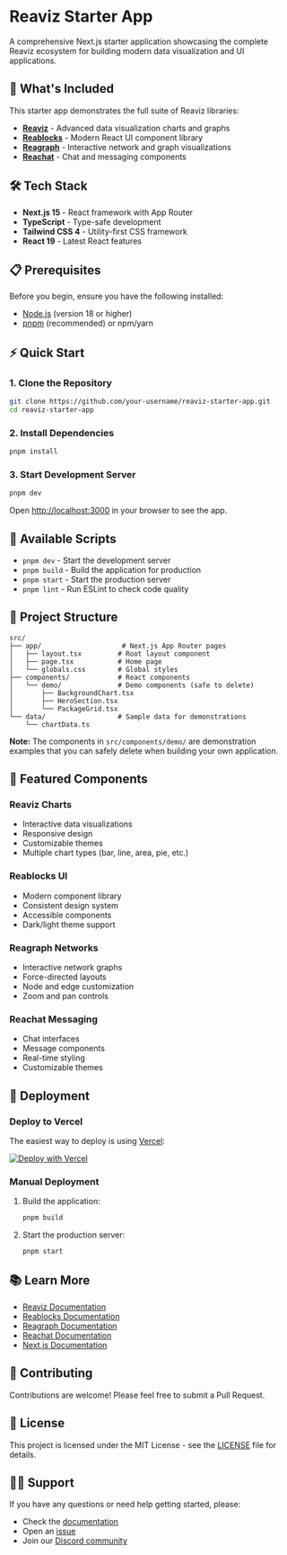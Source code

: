 # Reaviz Starter App

A comprehensive Next.js starter application showcasing the complete Reaviz ecosystem for building modern data visualization and UI applications.

## 🚀 What's Included

This starter app demonstrates the full suite of Reaviz libraries:

- **[Reaviz](https://github.com/reaviz/reaviz)** - Advanced data visualization charts and graphs
- **[Reablocks](https://github.com/reaviz/reablocks)** - Modern React UI component library
- **[Reagraph](https://github.com/reaviz/reagraph)** - Interactive network and graph visualizations
- **[Reachat](https://github.com/reaviz/reachat)** - Chat and messaging components

## 🛠️ Tech Stack

- **Next.js 15** - React framework with App Router
- **TypeScript** - Type-safe development
- **Tailwind CSS 4** - Utility-first CSS framework
- **React 19** - Latest React features

## 📋 Prerequisites

Before you begin, ensure you have the following installed:

- [Node.js](https://nodejs.org/) (version 18 or higher)
- [pnpm](https://pnpm.io/) (recommended) or npm/yarn

## ⚡ Quick Start

### 1. Clone the Repository

```bash
git clone https://github.com/your-username/reaviz-starter-app.git
cd reaviz-starter-app
```

### 2. Install Dependencies

```bash
pnpm install
```

### 3. Start Development Server

```bash
pnpm dev
```

Open [http://localhost:3000](http://localhost:3000) in your browser to see the app.

## 📜 Available Scripts

- `pnpm dev` - Start the development server
- `pnpm build` - Build the application for production
- `pnpm start` - Start the production server
- `pnpm lint` - Run ESLint to check code quality

## 📁 Project Structure

```
src/
├── app/                    # Next.js App Router pages
│   ├── layout.tsx         # Root layout component
│   ├── page.tsx           # Home page
│   └── globals.css        # Global styles
├── components/            # React components
│   └── demo/              # Demo components (safe to delete)
│       ├── BackgroundChart.tsx
│       ├── HeroSection.tsx
│       └── PackageGrid.tsx
└── data/                  # Sample data for demonstrations
    └── chartData.ts
```

**Note:** The components in `src/components/demo/` are demonstration examples that you can safely delete when building your own application.

## 🎨 Featured Components

### Reaviz Charts
- Interactive data visualizations
- Responsive design
- Customizable themes
- Multiple chart types (bar, line, area, pie, etc.)

### Reablocks UI
- Modern component library
- Consistent design system
- Accessible components
- Dark/light theme support

### Reagraph Networks
- Interactive network graphs
- Force-directed layouts
- Node and edge customization
- Zoom and pan controls

### Reachat Messaging
- Chat interfaces
- Message components
- Real-time styling
- Customizable themes

## 🚀 Deployment

### Deploy to Vercel

The easiest way to deploy is using [Vercel](https://vercel.com/):

[![Deploy with Vercel](https://vercel.com/button)](https://vercel.com/new/clone?repository-url=https://github.com/your-username/reaviz-starter-app)

### Manual Deployment

1. Build the application:
   ```bash
   pnpm build
   ```

2. Start the production server:
   ```bash
   pnpm start
   ```

## 📚 Learn More

- [Reaviz Documentation](https://reaviz.io/)
- [Reablocks Documentation](https://reablocks.dev/)
- [Reagraph Documentation](https://reagraph.dev/)
- [Reachat Documentation](https://reachat.dev/)
- [Next.js Documentation](https://nextjs.org/docs)

## 🤝 Contributing

Contributions are welcome! Please feel free to submit a Pull Request.

## 📄 License

This project is licensed under the MIT License - see the [LICENSE](LICENSE) file for details.

## 🙋‍♂️ Support

If you have any questions or need help getting started, please:

- Check the [documentation](https://reaviz.io/)
- Open an [issue](https://github.com/your-username/reaviz-starter-app/issues)
- Join our [Discord community](https://discord.gg/reaviz)
